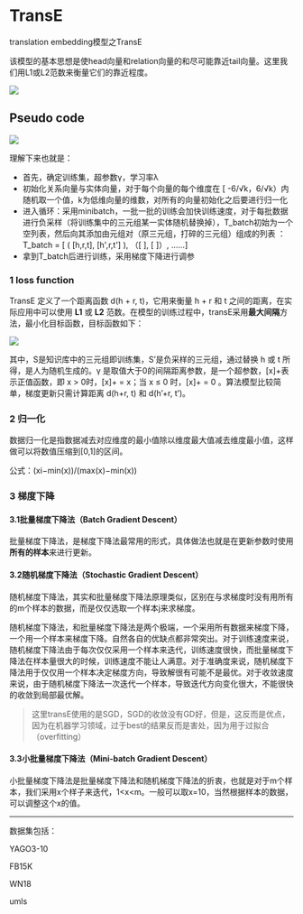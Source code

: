 # TransE

translation embedding模型之TransE

该模型的基本思想是使head向量和relation向量的和尽可能靠近tail向量。这里我们用L1或L2范数来衡量它们的靠近程度。

![](https://tva1.sinaimg.cn/large/0081Kckwly1gm3x05c98tj30f70d9t9w.jpg)


## Pseudo code

![](https://tva1.sinaimg.cn/large/008i3skNgy1gqjd2jkc01j30ke0ad763.jpg)

理解下来也就是：

* 首先，确定训练集，超参数γ，学习率λ
* 初始化关系向量与实体向量，对于每个向量的每个维度在 [ -6/√k，6/√k）内随机取一个值，k为低维向量的维数，对所有的向量初始化之后要进行归一化
* 进入循环：采用minibatch，一批一批的训练会加快训练速度，对于每批数据进行负采样（将训练集中的三元组某一实体随机替换掉），T_batch初始为一个空列表，然后向其添加由元组对（原三元组，打碎的三元组）组成的列表 ：
  T_batch = [ ( [h,r,t], [h',r,t'] ), （[ ], [ ]）, ......]
* 拿到T_batch后进行训练，采用梯度下降进行调参

### 1 loss function

TransE 定义了一个距离函数 d(h + r, t)，它用来衡量 h + r 和 t 之间的距离，在实际应用中可以使用 **L1** 或 **L2** 范数。在模型的训练过程中，transE采用**最大间隔**方法，最小化目标函数，目标函数如下：

![](https://tva1.sinaimg.cn/large/008i3skNgy1gqjdpbbgs0j30c901q74e.jpg)

其中，S是知识库中的三元组即训练集，S’是负采样的三元组，通过替换 h 或 t 所得，是人为随机生成的。γ 是取值大于0的间隔距离参数，是一个超参数，[x]+表示正值函数，即 x > 0时，[x]+ = x；当 x ≤ 0 时，[x]+ = 0 。算法模型比较简单，梯度更新只需计算距离 d(h+r, t) 和 d(h’+r, t’)。


### 2 归一化

数据归一化是指数据减去对应维度的最小值除以维度最大值减去维度最小值，这样做可以将数值压缩到[0,1]的区间。

公式：(xi−min(x))/(max(x)−min(x))



### 3 梯度下降

#### 3.1批量梯度下降法（Batch Gradient Descent）

批量梯度下降法，是梯度下降法最常用的形式，具体做法也就是在更新参数时使用**所有的样本**来进行更新。　

#### 3.2随机梯度下降法（Stochastic Gradient Descent）

随机梯度下降法，其实和批量梯度下降法原理类似，区别在与求梯度时没有用所有的m个样本的数据，而是仅仅选取一个样本j来求梯度。

随机梯度下降法，和批量梯度下降法是两个极端，一个采用所有数据来梯度下降，一个用一个样本来梯度下降。自然各自的优缺点都非常突出。对于训练速度来说，随机梯度下降法由于每次仅仅采用一个样本来迭代，训练速度很快，而批量梯度下降法在样本量很大的时候，训练速度不能让人满意。对于准确度来说，随机梯度下降法用于仅仅用一个样本决定梯度方向，导致解很有可能不是最优。对于收敛速度来说，由于随机梯度下降法一次迭代一个样本，导致迭代方向变化很大，不能很快的收敛到局部最优解。

> 这里transE使用的是SGD，SGD的收敛没有GD好，但是，这反而是优点，因为在机器学习领域，过于best的结果反而是害处，因为用于过拟合（overfitting）

#### 3.3小批量梯度下降法（Mini-batch Gradient Descent）

小批量梯度下降法是批量梯度下降法和随机梯度下降法的折衷，也就是对于m个样本，我们采用x个样子来迭代，1<x<m。一般可以取x=10，当然根据样本的数据，可以调整这个x的值。

***

数据集包括：

YAGO3-10

FB15K

WN18

umls
